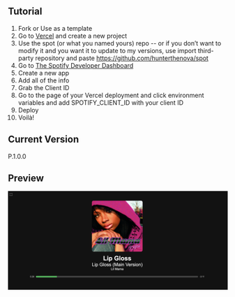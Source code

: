 ## Tutorial

1. Fork or Use as a template
2. Go to [Vercel](https://vercel.com/) and create a new project
3. Use the spot (or what you named yours) repo 
--  or if you don’t want to modify it and you want it to update to my versions, use import third-party repository and paste https://github.com/hunterthenova/spot
4. Go to [The Spotify Developer Dashboard](https://developer.spotify.com/dashboard)
5. Create a new app
6. Add all of the info
7. Grab the Client ID
8. Go to the page of your Vercel deployment and click environment variables and add SPOTIFY_CLIENT_ID with your client ID
9. Deploy
10. Voilà!

## Current Version
P.1.0.0

## Preview
![Lipgloss](https://github.com/hunterthenova/spot/blob/main/media/lipgloss.png?raw=true)
